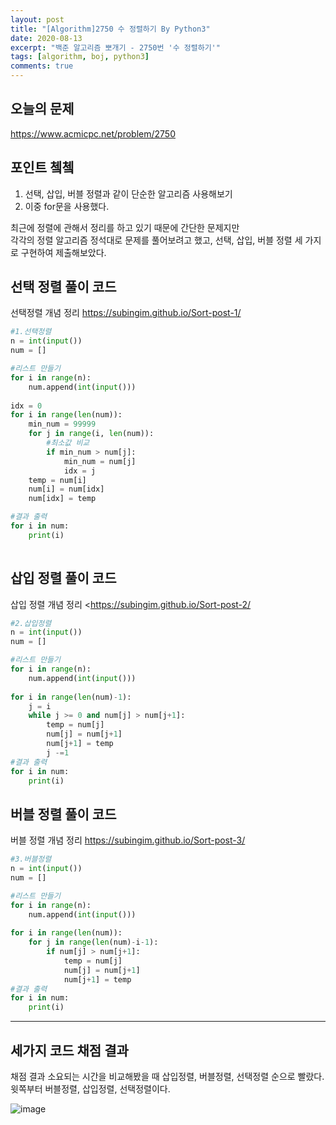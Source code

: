 ```yaml
---
layout: post
title: "[Algorithm]2750 수 정렬하기 By Python3"
date: 2020-08-13
excerpt: "백준 알고리즘 뽀개기 - 2750번 '수 정렬하기'"
tags: [algorithm, boj, python3]
comments: true
---
```

## 오늘의 문제
<https://www.acmicpc.net/problem/2750>

## 포인트 쳌쳌
1. 선택, 삽입, 버블 정렬과 같이 단순한 알고리즘 사용해보기  
2. 이중 for문을 사용했다.  

최근에 정렬에 관해서 정리를 하고 있기 때문에 간단한 문제지만  
각각의 정렬 알고리즘 정석대로 문제를 풀어보려고 했고, 선택, 삽입, 버블 정렬 세 가지로 구현하여 제출해보았다.  

## 선택 정렬 풀이 코드
선택정렬 개념 정리 <https://subingim.github.io/Sort-post-1/>  

```python
#1.선택정렬
n = int(input())
num = []

#리스트 만들기
for i in range(n):
    num.append(int(input()))
    
idx = 0
for i in range(len(num)):
    min_num = 99999
    for j in range(i, len(num)):
        #최소값 비교
        if min_num > num[j]:
            min_num = num[j]
            idx = j
    temp = num[i]
    num[i] = num[idx]
    num[idx] = temp

#결과 출력
for i in num:
    print(i)
    
```
## 삽입 정렬 풀이 코드
삽입 정렬 개념 정리 <<https://subingim.github.io/Sort-post-2/>  

```python
#2.삽입정렬
n = int(input())
num = []

#리스트 만들기
for i in range(n):
    num.append(int(input()))
    
for i in range(len(num)-1):
    j = i
    while j >= 0 and num[j] > num[j+1]:
        temp = num[j]
        num[j] = num[j+1]
        num[j+1] = temp
        j -=1 
#결과 출력
for i in num:
    print(i)

```

## 버블 정렬 풀이 코드
버블 정렬 개념 정리 <https://subingim.github.io/Sort-post-3/>

```python
#3.버블정렬
n = int(input())
num = []

#리스트 만들기
for i in range(n):
    num.append(int(input()))
    
for i in range(len(num)):
    for j in range(len(num)-i-1):
        if num[j] > num[j+1]:
            temp = num[j]
            num[j] = num[j+1]
            num[j+1] = temp
#결과 출력
for i in num:
    print(i)
```

---

## 세가지 코드 채점 결과
채점 결과 소요되는 시간을 비교해봤을 때 삽입정렬, 버블정렬, 선택정렬 순으로 빨랐다.  
윗쪽부터 버블정렬, 삽입정렬, 선택정렬이다.  

![image](https://user-images.githubusercontent.com/41335539/90162157-2c55a300-ddcf-11ea-8821-2dda7885415e.png)